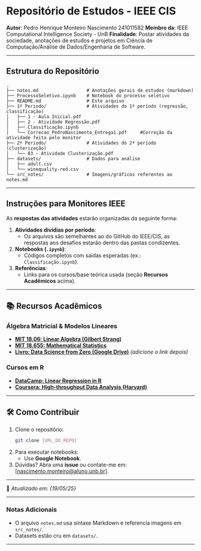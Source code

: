 # **Repositório de Estudos - IEEE CIS**  
**Autor**: Pedro Henrique Monteiro Nascimento 241011582
**Membro da**: IEEE Computational Intelligence Society - UnB
**Finalidade**: Postar atividades da sociedade, anotações de estudos e projetos em Ciência de Computação/Análise de Dados/Engenharia de Software.

---

## **Estrutura do Repositório**  
```
.
├── notes.md                  # Anotações gerais de estudos (markdown)
├── ProcessoSeletivo.ipynb    # Notebook do processo seletivo
├── README.md                 # Este arquivo
├── 1º Periodo/               # Atividades do 1º período (regressão, classificação)
│   ├── 1 - Aula Inicial.pdf
│   ├── 2 - Atividade Regressão.pdf
│   ├── Classificação.ipynb
│   └── Correcao_PedroNascimento_Entrega1.pdf     #Correção da atividade feita pelo monitor
├── 2º Periodo/               # Atividades do 2º período (clusterização)
│   └── 03 - Atividade Clusterização.pdf
├── datasets/                 # Dados para análise
│   ├── adult.csv
│   └── winequality-red.csv
└── src_notes/                # Imagens/gráficos referentes ao notes.md
```

---

## **Instruções para Monitores IEEE**  
As **respostas das atividades** estarão organizadas da seguinte forma:  
1. **Atividades dividias por período**:  
   - Os arquivos são semelhantes ao do GitHub do IEEE/CIS, as respostas aos desafios estarão dentro das pastas condizentes.  
2. **Notebooks (`.ipynb`)**:  
   - Códigos completos com saídas esperadas (ex.: `Classificação.ipynb`).  
3. **Referências**:  
   - Links para os cursos/base teórica usada (seção **Recursos Acadêmicos** acima).  

---

## **📚 Recursos Acadêmicos**  
### **Álgebra Matricial & Modelos Lineares**  
- **[MIT 18.06: Linear Algebra (Gilbert Strang)](https://ocw.mit.edu/courses/18-06-linear-algebra-spring-2010/)**  
- **[MIT 18.655: Mathematical Statistics](https://ocw.mit.edu/courses/18-655-mathematical-statistics-spring-2016/)**  
- **[Livro: Data Science from Zero (Google Drive)](https://drive.google.com/[LINK_AQUI])** *(adicione o link depois)*  

### **Cursos em R**  
- **[DataCamp: Linear Regression in R](https://www.datacamp.com/courses/linear-regression-in-r)**  
- **[Coursera: High-throughput Data Analysis (Harvard)](https://www.coursera.org/learn/high-throughput-data-analysis)**  

---

## **🛠️ Como Contribuir**  
1. Clone o repositório:  
   ```bash
   git clone [URL_DO_REPO]
   ```  
2. Para executar notebooks:  
   - Use **Google Notebook**.  
3. Dúvidas? Abra uma **issue** ou contate-me em: [nascimento.monteiro@aluno.unb.br].  

--- 

🔹 *Atualizado em: {19/05/25}*  

--- 

### **Notas Adicionais**  
- O arquivo `notes.md` usa sintaxe Markdown e referencia imagens em `src_notes/`.  
- Datasets estão cru em `datasets/`.  

--- 
